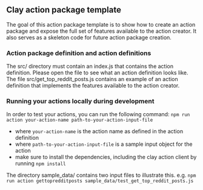 ## Clay action package template

The goal of this action package template is to show how to create an action package and expose the full set of features available to the action creator. It also serves as a skeleton code for future action package creation.

### Action package definition and action definitions

The src/ directory must contain an index.js that contains the action definition. Please open the file to see what an action definition looks like.
The file src/get_top_reddit_posts.js contains an example of an action definition that implements the features available to the action creator.

### Running your actions locally during development

In order to test your actions, you can run the following command:
`npm run action your-action-name path-to-your-action-input-file`
- where `your-action-name` is the action name as defined in the action definition
- where `path-to-your-action-input-file` is a sample input object for the action
- make sure to install the dependencies, including the clay action client by running `npm install`

The directory sample_data/ contains two input files to illustrate this.
e.g. `npm run action gettopredditposts sample_data/test_get_top_reddit_posts.js`
